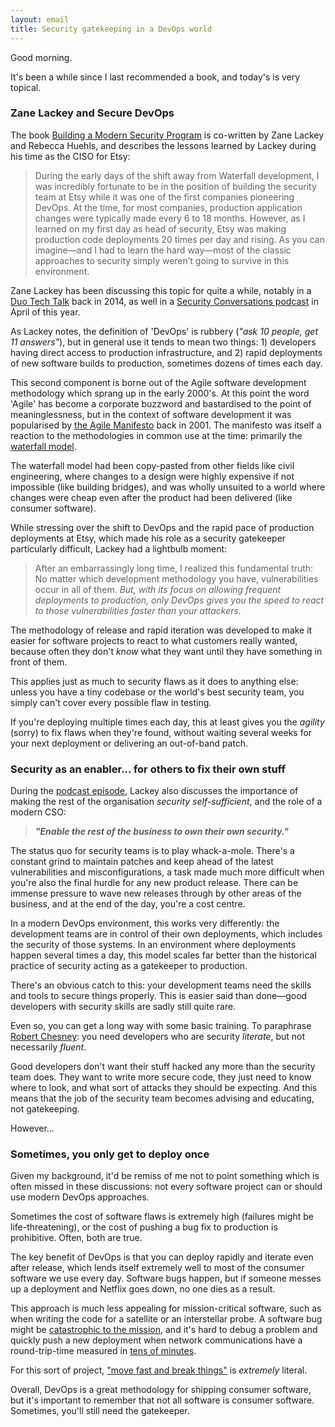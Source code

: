 ```yaml
---
layout: email
title: Security gatekeeping in a DevOps world
---
```


Good morning.

It's been a while since I last recommended a book, and today's is very topical.

### Zane Lackey and Secure DevOps

The book [Building a Modern Security Program](https://www.safaribooksonline.com/library/view/building-a-modern/9781492044680/ch01.html) is co-written by Zane Lackey and Rebecca Huehls, and describes the lessons learned by Lackey during his time as the CISO for Etsy:

>During the early days of the shift away from Waterfall development, I was incredibly fortunate to be in the position of building the security team at Etsy while it was one of the first companies pioneering DevOps. At the time, for most companies, production application changes were typically made every 6 to 18 months. However, as I learned on my first day as head of security, Etsy was making production code deployments 20 times per day and rising. As you can imagine—and I had to learn the hard way—most of the classic approaches to security simply weren’t going to survive in this environment.

Zane Lackey has been discussing this topic for quite a while, notably in a [Duo Tech Talk](https://www.youtube.com/watch?v=scQyykJwTsQ) back in 2014, as well in a [Security Conversations podcast](https://overcast.fm/+NvEIQ62xg) in April of this year.

As Lackey notes, the definition of 'DevOps' is rubbery (_"ask 10 people, get 11 answers"_), but in general use it tends to mean two things: 1) developers having direct access to production infrastructure, and 2) rapid deployments of new software builds to production, sometimes dozens of times each day. 

This second component is borne out of the Agile software development methodology which sprang up in the early 2000's. At this point the word 'Agile' has become a corporate buzzword and bastardised to the point of meaninglessness, but in the context of software development it was popularised by [the Agile Manifesto](http://agilemanifesto.org/) back in 2001. The manifesto was itself a reaction to the methodologies in common use at the time: primarily the [waterfall model](https://en.wikipedia.org/wiki/Waterfall_model).

The waterfall model had been copy-pasted from other fields like civil engineering, where  changes to a design were highly expensive if not impossible (like building bridges), and was wholly unsuited to a world where changes were cheap even after the product had been delivered (like consumer software).

While stressing over the shift to DevOps and the rapid pace of production deployments at Etsy, which made his role as a security gatekeeper particularly difficult, Lackey had a lightbulb moment:

>After an embarrassingly long time, I realized this fundamental truth: No matter which development methodology you have, vulnerabilities occur in all of them. _But, with its focus on allowing frequent deployments to production, only DevOps gives you the speed to react to those vulnerabilities faster than your attackers._

The methodology of release and rapid iteration was developed to make it easier for software projects to react to what customers really wanted, because often they don't _know_ what they want until they have something in front of them. 

This applies just as much to security flaws as it does to anything else: unless you have a tiny codebase or the world's best security team, you simply can't cover every possible flaw in testing. 

If you're deploying multiple times each day, this at least gives you the _agility_ (sorry) to fix flaws when they're found, without waiting several weeks for your next deployment or delivering an out-of-band patch.

### Security as an enabler... for others to fix their own stuff

During the [podcast episode](https://overcast.fm/+NvEIQ62xg), Lackey also discusses the importance of making the rest of the organisation *security self-sufficient*, and the role of a modern CSO:

>_**"Enable the rest of the business to own their own security."**_

The status quo for security teams is to play whack-a-mole. There's a constant grind to maintain patches and keep ahead of the latest vulnerabilities and misconfigurations, a task made much more difficult when you're also the final hurdle for any new product release. There can be immense pressure to wave new releases through by other areas of the business, and at the end of the day, you're a cost centre.

In a modern DevOps environment, this works very differently: the development teams are in control of their own deployments, which includes the security of those systems. In an environment where deployments happen several times a day, this model scales far better than the historical practice of security acting as a gatekeeper to production. 

There's an obvious catch to this: your development teams need the skills and tools to secure things properly. This is easier said than done—good developers with security skills are sadly still quite rare.

Even so, you can get a long way with some basic training. To paraphrase [Robert Chesney](https://markeldo.com/Email-update-Technical-literacy-vs-fluency-blockchain-and-OSCP-proctoring/): you need developers who are security *literate*, but not necessarily *fluent*. 

Good developers don't want their stuff hacked any more than the security team does. They want to write more secure code, they just need to know where to look, and what sort of attacks they should be expecting. And this means that the job of the security team becomes advising and educating, not gatekeeping.

However...

### Sometimes, you only get to deploy once

Given my background, it'd be remiss of me not to point something which is often missed in these discussions: not every software project can or should use modern DevOps approaches. 

Sometimes the cost of software flaws is extremely high (failures might be life-threatening), or the cost of pushing a bug fix to production is prohibitive. Often, both are true.

The key benefit of DevOps is that you can deploy rapidly and iterate even after release, which lends itself extremely well to most of the consumer software we use every day. Software bugs happen, but if someone messes up a deployment and Netflix goes down, no one dies as a result.

This approach is much less appealing for mission-critical software, such as when writing the code for a satellite or an interstellar probe. A software bug might be [catastrophic to the mission](https://en.wikipedia.org/wiki/Mars_Climate_Orbiter), and it's hard to debug a problem and quickly push a new deployment when network communications have a round-trip-time measured in [tens of minutes](http://blogs.esa.int/mex/2012/08/05/time-delay-between-mars-and-earth/). 

For this sort of project,  ["move fast and break things"](https://www.brainyquote.com/quotes/mark_zuckerberg_453439) is _extremely_ literal.

Overall, DevOps is a great methodology for shipping  consumer software, but it's important to remember that not all software is consumer software.  Sometimes, you'll still need the gatekeeper.